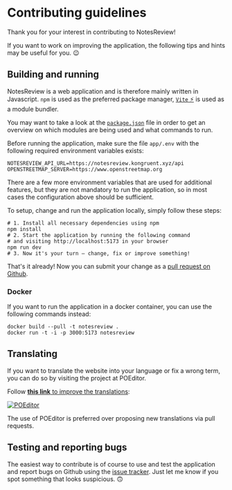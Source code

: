 # Contributing guidelines
Thank you for your interest in contributing to NotesReview!

If you want to work on improving the application, the following tips and hints may be useful for you. 😉

## Building and running
NotesReview is a web application and is therefore mainly written in Javascript. `npm` is used as the preferred package manager, [`Vite` ⚡](https://github.com/vitejs/vite) is used as a module bundler.

You may want to take a look at the [`package.json`](https://github.com/ENT8R/NotesReview/blob/main/package.json) file in order to get an overview on which modules are being used and what commands to run.

Before running the application, make sure the file `app/.env` with the following required environment variables exists:
```shell
NOTESREVIEW_API_URL=https://notesreview.kongruent.xyz/api
OPENSTREETMAP_SERVER=https://www.openstreetmap.org
```
There are a few more environment variables that are used for additional features, but they are not mandatory to run the application, so in most cases the configuration above should be sufficient.

To setup, change and run the application locally, simply follow these steps:
```shell
# 1. Install all necessary dependencies using npm
npm install
# 2. Start the application by running the following command
# and visiting http://localhost:5173 in your browser
npm run dev
# 3. Now it's your turn — change, fix or improve something!
```
That's it already! Now you can submit your change as a [pull request on Github](https://docs.github.com/en/github/collaborating-with-issues-and-pull-requests/about-pull-requests).

### Docker
If you want to run the application in a docker container, you can use the following commands instead:
```shell
docker build --pull -t notesreview .
docker run -t -i -p 3000:5173 notesreview
```

## Translating
If you want to translate the website into your language or fix a wrong term, you can do so by visiting the project at POEditor.

Follow [**this link** to improve the translations](https://poeditor.com/join/project/oVilUChBdf):

[![POEditor](https://poeditor.com/public/images/logo_small.png)](https://poeditor.com/join/project/oVilUChBdf)

The use of POEditor is preferred over proposing new translations via pull requests.

## Testing and reporting bugs
The easiest way to contribute is of course to use and test the application and report bugs on Github using the [issue tracker](https://github.com/ENT8R/NotesReview/issues/). Just let me know if you spot something that looks suspicious. 🙃

